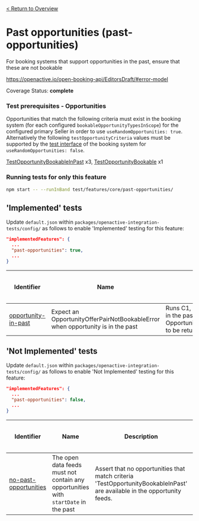 [< Return to Overview](../../README.md)
# Past opportunities (past-opportunities)

For booking systems that support opportunities in the past, ensure that these are not bookable


https://openactive.io/open-booking-api/EditorsDraft/#error-model

Coverage Status: **complete**
### Test prerequisites - Opportunities
Opportunities that match the following criteria must exist in the booking system (for each configured `bookableOpportunityTypesInScope`) for the configured primary Seller in order to use `useRandomOpportunities: true`. Alternatively the following `testOpportunityCriteria` values must be supported by the [test interface](https://openactive.io/test-interface/) of the booking system for `useRandomOpportunities: false`.

[TestOpportunityBookableInPast](https://openactive.io/test-interface#TestOpportunityBookableInPast) x3, [TestOpportunityBookable](https://openactive.io/test-interface#TestOpportunityBookable) x1



### Running tests for only this feature

```bash
npm start -- --runInBand test/features/core/past-opportunities/
```



## 'Implemented' tests

Update `default.json` within `packages/openactive-integration-tests/config/` as follows to enable 'Implemented' testing for this feature:

```json
"implementedFeatures": {
  ...
  "past-opportunities": true,
  ...
}
```

| Identifier | Name | Description | Prerequisites per Opportunity Type | Required Test Interface Actions |
|------------|------|-------------|---------------|-------------------|
| [opportunity-in-past](./implemented/opportunity-in-past-test.js) | Expect an OpportunityOfferPairNotBookableError when opportunity is in the past | Runs C1, C2 and B for an opportunity in the past, expecting an OpportunityOfferPairNotBookableError to be returned at C1, C2, and B | [TestOpportunityBookableInPast](https://openactive.io/test-interface#TestOpportunityBookableInPast) x3, [TestOpportunityBookable](https://openactive.io/test-interface#TestOpportunityBookable) x1 |  |



## 'Not Implemented' tests


Update `default.json` within `packages/openactive-integration-tests/config/` as follows to enable 'Not Implemented' testing for this feature:

```json
"implementedFeatures": {
  ...
  "past-opportunities": false,
  ...
}
```

| Identifier | Name | Description | Prerequisites per Opportunity Type | Required Test Interface Actions |
|------------|------|-------------|---------------|-------------------|
| [no-past-opportunities](./not-implemented/no-past-opportunities-test.js) | The open data feeds must not contain any opportunities with `startDate` in the past | Assert that no opportunities that match criteria 'TestOpportunityBookableInPast' are available in the opportunity feeds. |  |  |
